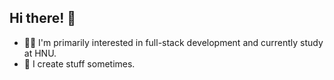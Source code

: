## Hi there! 👋

- 💁🏻 I'm primarily interested in full-stack development and currently study at HNU.
- 💩 I create stuff sometimes.
